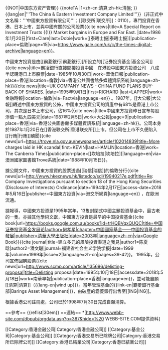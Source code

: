 {{NOT|中国东方资产管理}}
{{noteTA
|1=zh-cn:清算;zh-hk:清盤;
}}
{{lang|en|'''The China & Eastern Investment Company Limited'''}}（非正式中文名稱：'''中國東方投資有限公司'''；[[联交所|联交所]]：0110），專門投資在香港、日本上市，並與中國有關的公司股票<ref name=開業/><ref name=上市/><ref>{{cite news|title=A Special Report on Investment Trusts {{!}} Market bargains in Europe and Far East. |date=1986年1月20日|first=Clare|last=Dobie|work=[[泰晤士报|泰晤士报]]|publication-place=倫敦|page=15|via=https://www.gale.com/uk/c/the-times-digital-archive|language=en}}</ref>。

中國東方投資是由[[霸菱銀行|霸菱銀行]]所設立的[[证券投资基金|基金公司]]<ref name=開業>{{cite news|title=霸凌銀行直接間接投資中國　在港設中國東方投資公司　八成半認購港日上市股票|date=1985年10月30日|work=華僑日報|publication-place=香港|location=倫敦|via=香港公共圖書館多媒體資訊系統|language=zh-hk}}</ref><ref name=1995delist>{{cite news|title=UK COMPANY NEWS - CHINA FUND PLANS BUY-BACK OF SHARES. |date=1995年9月1日|first=RICHARD |last=LAPPER|work=金融時報|location=倫敦|via=Factvia|language=en}}</ref> 。1987年，[[大公報|大公報]]轉述中國東方投資的公佈，中國東方投資公司的資產中有68%是香港上市公司，其次是日本上市公司，佔16%<ref name=上市>{{cite news|title=中國東方投資昨日宣布每股淨值一點九四美元|date=1987年2月5日|work=大公報|page=9|publication-place=香港|via=香港公共圖書館多媒體資訊系統|language=zh-hk}}</ref>。公司本身於1987年1月20日在[[香港联交所|香港联交所]]上市<ref name=上市/>。但公司在上市不久便陷入[[行贿|行贿]]醜聞<ref>{{cite news|url=https://trove.nla.gov.au/newspaper/article/102014839|title=More charges laid in HK scandal|first=KEVIN|last=HAMLIN|location=香港|work= The Canberra Times|publication-place=[[坎培拉|坎培拉]]|language=en|via=澳洲國家圖書館Trove系統|date=1988年10月15日}}</ref>。

據公開文件，中國東方投資的股票透過[[瑞信|瑞信]]的倫敦分行<ref>{{cite news|url=http://www.hkexnews.hk/listedco/sdi/19940217e.pdf|title=Re: Company Investigations pursuant to section 18 of the Hong Kong Securities (Disclosure of Interests) Ordinance|date=1994年2月17日|access-date=2018年5月16日|publisher=中國東方投資|via=港交所網頁|language=en}} </ref>，在歐洲流通。

據報導，中國東方投資是1995年當年，13隻封閉式中國主題投資基金中，最古老的一隻<ref name=1995delist/>。亦據其他學術文獻，中國東方投資是最早的中国投资基金<ref>{{cite book|url=https://books.google.com.au/books?id=trHQBVqxQUQC|title=中国证券投资基金发展论|author=何孝星|chapter=中國國家基金——中國投資基金的發展|publisher=清華大學出版社|date=2003年|language=zh-cn|via=Google Book}}</ref><ref>{{cite journal|title=建立多元的風險投資渠道之我見|author1=陈夏晗|author2=潘文聪|journal=福建省社会主义学院学报|date=1999年|volume=1999年|issue=2|language=zh-cn|pages=39-42}}</ref>。 1995年，公司宣佈回購股票<ref name=1995delist/><ref>{{cite news|url=http://www.scmp.com/article/135696/delisting-proposal|title=Delisting proposal|date=1995年10月18日|accessdate=2018年5月18日|work=南華早報|publication-place=香港|language=en}}</ref>，並可能自願[[清算|清算]]（{{lang-en|wind up}}）<ref name=1995delist/>。當年管理基金的{{link-en|霸菱銀行基金部|Barings Asset Management|}}，由破產的霸菱銀行出售至[[ING|ING]]。

根據香港公司註冊處，公司已於1998年7月30日完成自願清算。

==參考==
{{reflist|30em}}
==連結==
*[http://www.webb-site.com/dbpub/orgdata.asp?p=387&hide=%20 WEBB-SITE.COM提供資料]

[[Category:香港金融公司|Category:香港金融公司]]
[[Category:基金公司|Category:基金公司]]
[[Category:香港交易所已除牌公司|Category:香港交易所已除牌公司]]
[[Category:香港已結業公司|Category:香港已結業公司]]